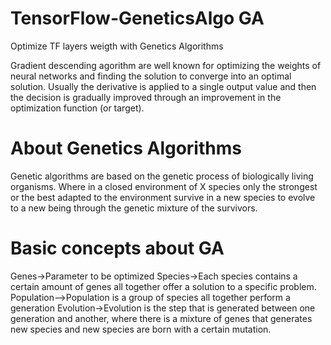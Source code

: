 # TensorFlow-GeneticsAlgo GA
Optimize TF layers weigth with Genetics Algorithms

Gradient descending agorithm are well known for optimizing the weights of neural networks and finding the solution to converge into an optimal solution.
Usually the derivative is applied to a single output value and then the decision is gradually improved through an improvement in the optimization function (or target).

# About Genetics Algorithms

Genetic algorithms are based on the genetic process of biologically living organisms. Where in a closed environment of X species only the strongest or the best adapted to the environment survive in a new species to evolve to a new being through the genetic mixture of the survivors.

# Basic concepts about GA

Genes->Parameter to be optimized
Species->Each species contains a certain amount of genes all together offer a solution to a specific problem.
Population-->Population is a group of species all together perform a generation
Evolution->Evolution is the step that is generated between one generation and another, where there is a mixture of genes that generates new species and new species are born with a certain mutation.

